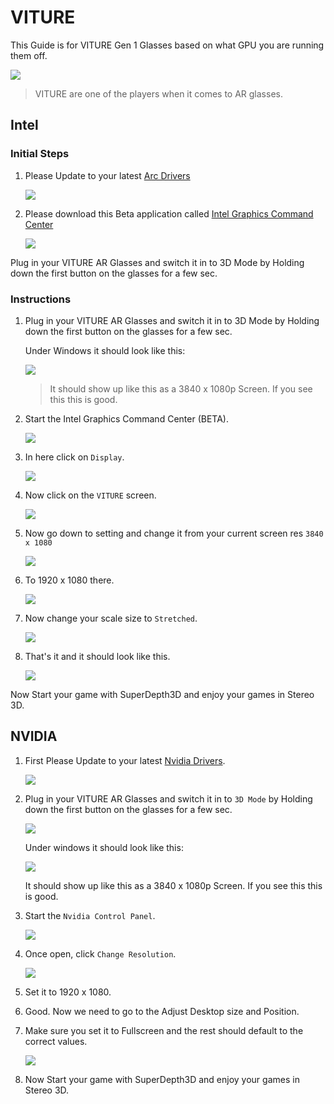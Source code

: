 
# VITURE

This Guide is for VITURE Gen 1 Glasses based on what GPU you are running them off.

![](images/viture1.jpg)

> VITURE are one of the players when it comes to AR glasses.

## Intel

### Initial Steps

1. Please Update to your latest [Arc Drivers](https://www.intel.com/content/www/us/en/products/docs/discrete-gpus/arc/software/drivers.html)

    ![](images/viture2.png)

2. Please download this Beta application called [Intel Graphics Command Center](https://apps.microsoft.com/detail/9nmr79ztjftc?rtc=1&hl=en-us&gl=us)

    ![](images/viture3.png)

Plug in your VITURE AR Glasses and switch it in to 3D Mode by Holding down the first button on the glasses for a few sec.

### Instructions

1. Plug in your VITURE AR Glasses and switch it in to 3D Mode by Holding down the first button on the glasses for a few sec.

    Under Windows it should look like this:

    ![](images/viture4.png)

    > It should show up like this as a 3840 x 1080p Screen. If you see this this is good.

2. Start the Intel Graphics Command Center (BETA).

    ![](images/viture5.png)

3. In here click on `Display`.

    ![](images/viture6.png)

4. Now click on the `VITURE` screen.

    ![](images/viture7.png)

5. Now go down to setting and change it from your current screen res `3840 x 1080`

    ![](images/viture8.png)

6. To 1920 x 1080 there.

    ![](images/viture9.png)

7. Now change your scale size to `Stretched`.

    ![](images/viture10.png)

8. That's it and it should look like this.

    ![](images/viture11.png)

Now Start your game with SuperDepth3D and enjoy your games in Stereo 3D.

## NVIDIA

1. First Please Update to your latest [Nvidia Drivers](https://www.nvidia.com/en-us/drivers/).

    ![](images/viture12.png)

2. Plug in your VITURE AR Glasses and switch it in to `3D Mode` by Holding down the first button on the glasses for a few sec.

    ![](images/viture13.jpg)

    Under windows it should look like this:

    ![](images/viture14.png)

    It should show up like this as a 3840 x 1080p Screen. If you see this this is good.

3. Start the `Nvidia Control Panel`.

    ![](images/viture15.png)

4. Once open, click `Change Resolution`.

    ![](images/viture16.png)

5. Set it to 1920 x 1080.
6. Good. Now we need to go to the Adjust Desktop size and Position.
7. Make sure you set it to Fullscreen and the rest should default to the correct values.

    ![](images/viture17.png)

8. Now Start your game with SuperDepth3D and enjoy your games in Stereo 3D.
